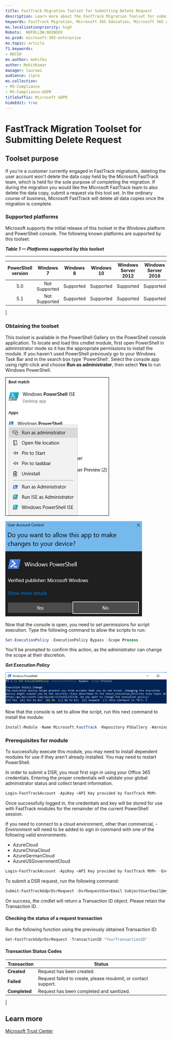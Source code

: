 ```yaml
---
title: FastTrack Migration Toolset for Submitting Delete Request
description: Learn more about the FastTrack Migration Toolset for submitting delete requests
keywords: FastTrack Migration, Microsoft 365 Education, Microsoft 365 documentation, GDPR
ms.localizationpriority: high
Robots:  NOFOLLOW,NOINDEX
ms.prod: microsoft-365-enterprise
ms.topic: article
f1.keywords:
- NOCSH
ms.author: mohitku
author: MohitKumar
manager: laurawi
audience: itpro
ms.collection:
- MS-Compliance
- MS-Compliance-GDPR
titleSuffix: Microsoft GDPR
hideEdit: true
---
```


# FastTrack Migration Toolset for Submitting Delete Request

## Toolset purpose

If you're a customer currently engaged in FastTrack migrations, deleting the user account won't delete the data copy held by the Microsoft FastTrack team, which is held for the sole purpose of completing the migration. If during the migration you would like the Microsoft FastTrack team to also delete the data copy, submit a request via this tool set. In the ordinary course of business, Microsoft FastTrack will delete all data copies once the migration is complete.

### Supported platforms

Microsoft supports the initial release of this  toolset in the Windows platform and PowerShell console. The following known platforms are supported by this toolset:

***Table 1 — Platforms supported by this toolset***

****

|PowerShell version|Windows 7|Windows 8|Windows 10|Windows Server 2012|Windows Server 2016|
|:---:|:---:|:---:|:---:|:---:|:---:|
|5.0|Not Supported|Supported|Supported|Supported|Supported|
|5.1|Not Supported|Supported|Supported|Supported|Supported|
|

### Obtaining the toolset

This toolset is available in the PowerShell Gallery on the PowerShell console application.  To locate and load this cmdlet module, first open PowerShell in administrator mode so it has the appropriate permissions to install the module. If you haven't used PowerShell previously go to your Windows Task Bar and in the search box type 'PowerShell'. Select the console app using right-click and choose **Run as administrator**, then select **Yes** to run Windows PowerShell.

![PowerShell — Run as administrator.](../media/fasttrack-powershell_image.png)

![PowerShell — Allow app to make changes.](../media/fasttrack-run-powershell_image.png)

Now that the console is open, you need to set permissions for script execution. Type the following command to allow the scripts to run:

```powershell
Set-ExecutionPolicy -ExecutionPolicy Bypass -Scope Process
```

You'll be prompted to confirm this action, as the administrator can change the scope at their discretion.

***Set Execution Policy***

![Set Execution Policy Change in PowerShell.](../media/powershell-set-execution-policy_image.png)

Now that the console is set to allow the script, run this next command to install the module:

```powershell
Install-Module -Name Microsoft.FastTrack -Repository PSGallery -WarningAction SilentlyContinue -Force
```

### Prerequisites for module

To successfully execute this module, you may need to install dependent modules for use if they aren't already installed. You may need to restart PowerShell.

In order to submit a DSR, you must first sign in using your Office 365 credentials. Entering the proper credentials will validate your global administrator status and collect tenant information.

```powershell
Login-FastTrackAccount -ApiKey <API Key provided by FastTrack MVM>
```

Once successfully logged in, the credentials and key will be stored for use with FastTrack modules for the remainder of the current PowerShell session.

If you need to connect to a cloud environment, other than commercial, *-Environment* will need to be added to *sign in* command with one of the following valid environments:

- AzureCloud
- AzureChinaCloud
- AzureGermanCloud
- AzureUSGovernmentCloud

```powershell
Login-FastTrackAccount -ApiKey <API Key provided by FastTrack MVM> -Environment <cloud environment>
```

To submit a DSR request, run the following command:

```powershell
Submit-FastTrackGdprDsrRequest -DsrRequestUserEmail SubjectUserEmail@mycompany.com
```

On success, the cmdlet will return a Transaction ID object. Please retain the Transaction ID.

#### Checking the status of a request transaction

Run the following function using the previously obtained Transaction ID:

```powershell
Get-FastTrackGdprDsrRequest -TransactionID "YourTransactionID"
```

#### Transaction Status Codes

|Transaction|Status|
|---|---|
|**Created**|Request has been created.|
|**Failed**|Request failed to create, please resubmit, or contact support.|
|**Completed**|Request has been completed and sanitized.|
|

<!-- original version: **Created**	Request has been created<br/>**Failed**	Request failed to create, please resubmit, or contact support<br/>**Completed**	Request has been completed and sanitized -->

## Learn more

[Microsoft Trust Center](https://www.microsoft.com/trust-center/privacy/gdpr-overview)
